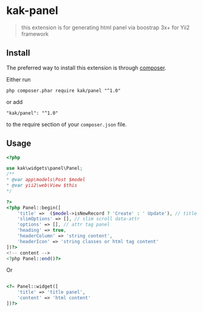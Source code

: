 # kak-panel
> this extension is for generating html panel via boostrap 3x+ for Yii2 framework

Install
-----
The preferred way to install this extension is through [composer](http://getcomposer.org/download/).

Either run
```
php composer.phar require kak/panel "^1.0"
```
or add 
```
"kak/panel": "^1.0"
```
to the require section of your `composer.json` file.

Usage
-----
```php
<?php

use kak\widgets\panel\Panel;
/**
* @var app\models\Post $model   
* @var yii2\web\View $this 
*/

?>
<?php Panel::begin([
    'title' =>  ($model->isNewRecord ? 'Create' : ' Update'), // title panel
    'slimOptions' => [], // slim scroll data-attr
    'options' => [], // attr tag panel
    'heading' => true,
    'headerColumn' => 'string content',
    'headerIcon' => 'string classes or html tag content'
])?>
<!-- content -->
<?php Panel::end()?>
```
Or

```php 

<?= Panel::widget([
    'title' => 'title panel',
    'content' => 'html content'
])?>

```


